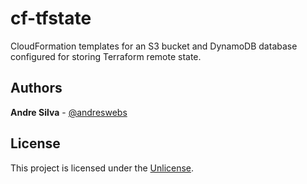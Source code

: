 # cf-tfstate

CloudFormation templates for an S3 bucket and DynamoDB database 
configured for storing Terraform remote state.

## Authors

**Andre Silva** - [@andreswebs](https://github.com/andreswebs)

## License

This project is licensed under the [Unlicense](UNLICENSE.md).
